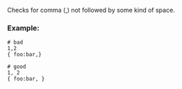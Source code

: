 Checks for comma (,) not followed by some kind of space.

### Example:

    # bad
    1,2
    { foo:bar,}

    # good
    1, 2
    { foo:bar, }